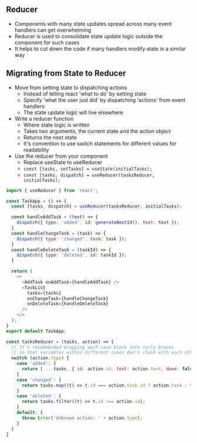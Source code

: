 ## Reducer
- Components with many state updates spread across many event handlers can get overwhelming
- Reducer is used to consolidate state update logic outside the component for such cases
- It helps to cut down the code if many handlers modify state in a similar way

## Migrating from State to Reducer
- Move from setting state to dispatching actions
  - Instead of telling react 'what to do' by setting state
  - Specify 'what the user just did' by dispatching 'actions' from event handlers
  - The state update logic will live elsewhere
- Write a reducer function
  - Where state logic is written
  - Takes two arguments, the current state and the action object
  - Returns the next state
  - It's convention to use switch statements for different values for readability
- Use the reducer from your component
  - Replace useState to useReducer
  - `const [tasks, setTasks] = useState(initialTasks);`
  - `const [tasks, dispatch] = useReducer(tasksReducer, initialTasks);`

```js
import { useReducer } from 'react';

const TaskApp = () => {
  const [tasks, dispatch] = useReducer(tasksReducer, initialTasks);

  const handleAddTask = (text) => {
    dispatch({ type: 'added', id: generateNextId(), text: text });
  }
  const handleChangeTask = (task) => {
    dispatch({ type: 'changed', task: task });
  }
  const handleDeleteTask = (taskId) => {
    dispatch({ type: 'deleted', id: taskId });
  }

  return (
    <>
      <AddTask onAddTask={handleAddTask} />
      <TaskList
        tasks={tasks}
        onChangeTask={handleChangeTask}
        onDeleteTask={handleDeleteTask}
      />
    </>
  );
}
export default TaskApp;

const tasksReducer = (tasks, action) => {
  // It's recommended wrapping each case block into curly braces
  // so that variables within different cases don't clash with each other
  switch (action.type) {
    case 'added': {
      return [ ...tasks, { id: action.id, text: action.text, done: false } ];
    }
    case 'changed': {
      return tasks.map((t) => t.id === action.task.id ? action.task : t);
    }
    case 'deleted': {
      return tasks.filter((t) => t.id !== action.id);
    }
    default: {
      throw Error('Unknown action: ' + action.type);
    }
  }
}
```
